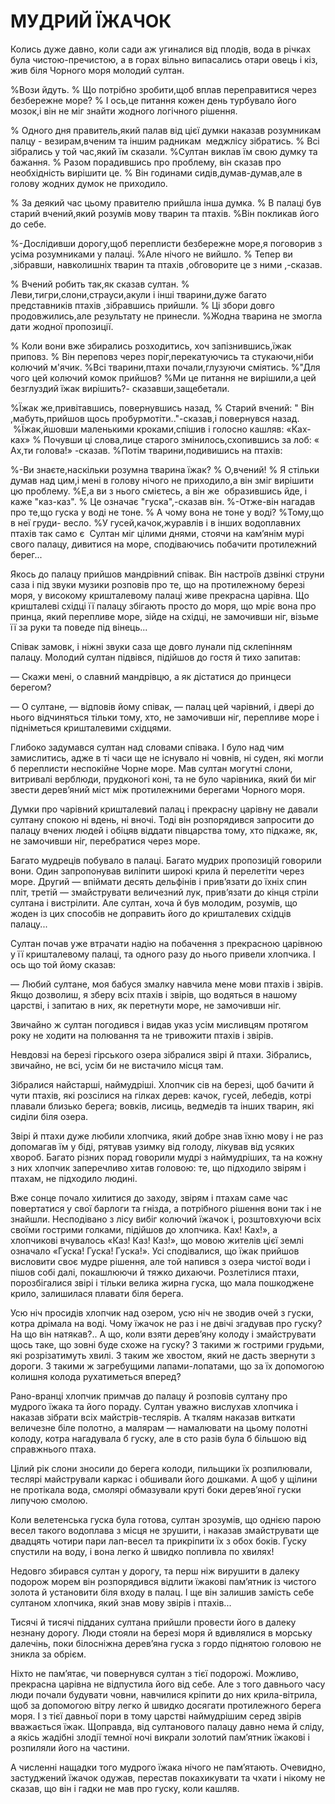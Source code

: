 # МУДРИЙ ЇЖАЧОК

Колись дуже давно, коли сади аж угиналися від плодів, вода в річках була чистою-пречистою, а в горах вільно випасались отари овець і кіз, жив біля Чорного моря молодий султан.

%Вози йдуть.
% Що потрібно зробити,щоб вплав переправитися через безбережне море?
% І ось,це питання кожен день турбувало його мозок,і він не міг знайти жодного логічного рішення.

% Одного дня правитель,який палав від цієї думки наказав розумникам палцу - везирам,вченим та іншим радникам  меджлісу зібратись.
% Всі зібрались у той час,який їм сказали.
%Султан виклав їм свою думку та бажання.
% Разом порадившись про проблему, він сказав про необхідність вирішити це.
% Він годинами сидів,думав-думав,але в голову жодних думок не приходило.

% За деякий час цьому правителю прийшла інша думка.
% В палаці був старий вчений,який розумів мову тварин та птахів.
%Він покликав його до себе.

%-Дослідивши дорогу,щоб переплисти безбережне море,я поговорив з усіма розумниками у палаці.
%Але нічого не вийшло.
% Тепер ви ,зібравши, навколишніх тварин та птахів ,обговорите це з ними ,-сказав.

% Вчений робить так,як сказав султан.
% Леви,тигри,слони,страуси,акули і інші тварини,дуже багато представників птахів ,зібравшись прийшли.
% Ці збори довго продовжились,але результату не принесли.
%Жодна тварина не змогла дати жодної пропозиції.

% Коли вони вже збирались розходитись, хоч запізнившись,їжак приповз.
% Він переповз через поріг,перекатуючись та стукаючи,ніби колючий м'ячик.
%Всі тварини,птахи почали,глузуючи сміятись.
%"Для чого цей колючий комок прийшов?
%Ми це питання не вирішили,а цей безглуздий їжак вирішить?- сказавши,защебетали.

%Їжак же,привітавшись, повернувшись назад,
% Старий вчений: " Він ,мабуть,прийшов щось пробурмотіти.."-сказав,і повернувся назад.
 %Їжак,йшовши маленькими кроками,спішив і голосно кашляв: «Ках-ках»
% Почувши ці слова,лице старого змінилось,схопившись за лоб: « Ах,ти голова!» -сказав.
%Потім тварини,подивишись на птахів:

%-Ви знаєте,наскільки розумна тварина їжак?
% О,вчений!
% Я стільки думав над цим,і мені в голову нічого не приходило,а він зміг вирішити цю проблему.
%Е,а ви з нього смієтесь, а він же  образившись йде, і каже "каз-каз".
% Це означає "гуска",-сказав він.
%-Отже-він нагадав про те,що гуска у воді не тоне.
% А чому вона не тоне у воді?
%Тому,що в неї груди- весло.
%У гусей,качок,журавлів і в інших водоплавних птахів так само є 
Султан міг цілими днями, стоячи на кам’янім мурі свого палацу, дивитися на море, сподіваючись побачити протилежний берег...

Якось до палацу прийшов мандрівний співак.
Він настроїв дзвінкі струни саза і під звуки музики розповів про те, що на протилежному березі моря, у високому кришталевому палаці живе прекрасна царівна.
Що кришталеві східці її палацу збігають просто до моря, що мріє вона про принца, який перепливе море, зійде на східці, не замочивши ніг, візьме її за руки та поведе під вінець...

Співак замовк, і ніжні звуки саза ще довго лунали під склепінням палацу.
Молодий султан підвівся, підійшов до гостя й тихо запитав:

— Скажи мені, о славний мандрівцю, а як дістатися до принцеси берегом?

— О султане, — відповів йому співак, — палац цей чарівний, і двері до нього відчиняться тільки тому, хто, не замочивши ніг, перепливе море і підніметься кришталевими східцями.

Глибоко задумався султан над словами співака.
І було над чим замислитись, адже в ті часи ще не існувало ні човнів, ні суден, які могли б переплисти неспокійне Чорне море.
Мав султан могутні слони, витривалі верблюди, прудконогі коні, та не було чарівника, який би міг звести дерев’яний міст між протилежними берегами Чорного моря.

Думки про чарівний кришталевий палац і прекрасну царівну не давали султану спокою ні вдень, ні вночі.
Тоді він розпорядився запросити до палацу вчених людей і обіцяв віддати півцарства тому, хто підкаже, як, не замочивши ніг, перебратися через море.

Багато мудреців побувало в палаці.
Багато мудрих пропозицій говорили вони.
Один запропонував виліпити широкі крила й перелетіти через море.
Другий — впіймати десять дельфінів і прив’язати до їхніх спин пліт, третій — змайструвати величезний лук, прив’язати до кінця стріли султана і вистрілити.
Але султан, хоча й був молодим, розумів, що жоден із цих способів не доправить його до кришталевих східців палацу...

Султан почав уже втрачати надію на побачення з прекрасною царівною у її кришталевому палаці, та одного разу до нього привели хлопчика.
І ось що той йому сказав:

— Любий султане, моя бабуся змалку навчила мене мови птахів і звірів.
Якщо дозволиш, я зберу всіх птахів і звірів, що водяться в нашому царстві, і запитаю в них, як перетнути море, не замочивши ніг.

Звичайно ж султан погодився і видав указ усім мисливцям протягом року не ходити на полювання та не тривожити птахів і звірів.

Невдовзі на березі гірського озера зібралися звірі й птахи.
Зібрались, звичайно, не всі, усім би не вистачило місця там.

Зібралися найстарші, наймудріші.
Хлопчик сів на березі, щоб бачити й чути птахів, які розсілися на гілках дерев: качок, гусей, лебедів, котрі плавали близько берега; вовків, лисиць, ведмедів та інших тварин, які сиділи біля озера.

Звірі й птахи дуже любили хлопчика, який добре знав їхню мову і не раз допомагав їм у біді, рятував узимку від голоду, лікував від усяких хвороб.
Багато різних порад говорили мудрі з наймудріших, та на кожну з них хлопчик заперечливо хитав головою: те, що підходило звірям і птахам, не підходило людині.

Вже сонце почало хилитися до заходу, звірям і птахам саме час повертатися у свої барлоги та гнізда, а потрібного рішення вони так і не знайшли.
Несподівано з лісу вибіг колючий їжачок і, розштовхуючи всіх своїми гострими голками, підійшов до хлопчика.
Ках!
Ках!», а хлопчикові вчувалось «Каз!
Каз!
Каз!», що мовою жителів цієї землі означало «Гуска!
Гуска!
Гуска!».
Усі сподівалися, що їжак прийшов висловити своє мудре рішення, але той напився з озера чистої води і пішов собі далі, покашлюючи й тяжко дихаючи.
Розлетілися птахи, порозбігалися звірі і тільки велика жирна гуска, що мала пошкоджене крило, залишилася плавати біля берега.

Усю ніч просидів хлопчик над озером, усю ніч не зводив очей з гуски, котра дрімала на воді.
Чому їжачок не раз і не двічі згадував про гуску?
На що він натякав?..
А що, коли взяти дерев’яну колоду і змайструвати щось таке, що зовні буде схоже на гуску?
З такими ж гострими грудьми, які розрізатимуть хвилі.
З таким же хвостом, який не дасть звернути з дороги.
З такими ж загребущими лапами-лопатами, що за їх допомогою колишня колода рухатиметься вперед?

Рано-вранці хлопчик примчав до палацу й розповів султану про мудрого їжака та його пораду.
Султан уважно вислухав хлопчика і наказав зібрати всіх майстрів-теслярів.
А ткалям наказав виткати величезне біле полотно, а малярам — намалювати на цьому полотні колоду, котра нагадувала б гуску, але в сто разів була б більшою від справжнього птаха.

Цілий рік слони зносили до берега колоди, пильщики їх розпилювали, теслярі майстрували каркас і обшивали його дошками.
А щоб у щілини не протікала вода, смолярі обмазували круті боки дерев’яної гуски липучою смолою.

Коли велетенська гуска була готова, султан зрозумів, що однією парою весел такого водоплава з місця не зрушити, і наказав змайструвати ще двадцять чотири пари лап-весел та прикріпити їх з обох боків.
Гуску спустили на воду, і вона легко й швидко попливла по хвилях!

Недовго збирався султан у дорогу, та перш ніж вирушити в далеку подорож морем він розпорядився відлити їжакові пам’ятник із чистого золота й установити біля входу в палац.
І ще він залишив замість себе султаном хлопчика, який знав мову звірів і птахів...

Тисячі й тисячі підданих султана прийшли провести його в далеку незнану дорогу.
Люди стояли на березі моря й вдивлялися в морську далечінь, поки білосніжна дерев’яна гуска з гордо піднятою головою не зникла за обрієм.

Ніхто не пам’ятає, чи повернувся султан з тієї подорожі.
Можливо, прекрасна царівна не відпустила його від себе.
Але з того давнього часу люди почали будувати човни, навчилися кріпити до них крила-вітрила, щоб за допомогою вітру легко й швидко досягати протилежного берега моря.
І з тієї давньої пори в тому царстві наймудрішим серед звірів вважається їжак.
Щоправда, від султанового палацу давно нема й сліду, а якісь жадібні злодії темної ночі викрали золотий пам’ятник їжакові і розпиляли його на частини.

А численні нащадки того мудрого їжака нічого не пам’ятають.
Очевидно, застуджений їжачок одужав, перестав покахикувати та чхати і нікому не сказав, що він і гадки не мав про гуску, коли кашляв.
